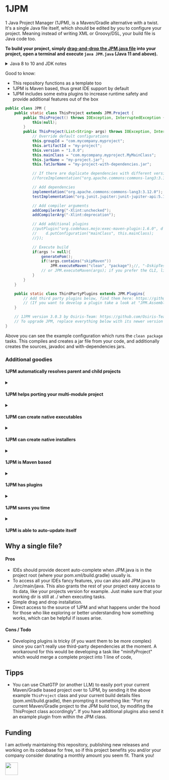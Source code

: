 # 1JPM
1 Java Project Manager (1JPM), is a Maven/Gradle alternative with a twist.
It's a single Java file itself, which should be edited by you to configure your project.
Meaning instead of writing XML or Groovy/DSL, your build file is Java code too.

**To build your project, simply [drag-and-drop the JPM.java file](https://github.com/Osiris-Team/1JPM/releases/) 
into your project, open a terminal and execute `java JPM.java` (Java 11 and above).**

<details>
<summary>Java 8 to 10 and JDK notes</summary>

- Execute:  `javac JPM.java && java -cp . JPM`
- Earlier Java versions are not supported
- Make sure you use a [globally installed JDK](https://adoptium.net/temurin/releases/?os=windows&package=jdk)
(not JRE) with JAVA_HOME set
</details>


Good to know:
- This repository functions as a template too
- 1JPM is Maven based, thus great IDE support by default
- 1JPM includes some extra plugins to increase runtime safety and provide additional features out of the box

```java
public class JPM {
    public static class ThisProject extends JPM.Project {
        public ThisProject() throws IOException, InterruptedException {
            this(null);
        }
        public ThisProject(List<String> args) throws IOException, InterruptedException {
            // Override default configurations
            this.groupId = "com.mycompany.myproject";
            this.artifactId = "my-project";
            this.version = "1.0.0";
            this.mainClass = "com.mycompany.myproject.MyMainClass";
            this.jarName = "my-project.jar";
            this.fatJarName = "my-project-with-dependencies.jar";

            // If there are duplicate dependencies with different versions force a specific version like so:
            //forceImplementation("org.apache.commons:commons-lang3:3.12.0");

            // Add dependencies
            implementation("org.apache.commons:commons-lang3:3.12.0");
            testImplementation("org.junit.jupiter:junit-jupiter-api:5.10.3");

            // Add compiler arguments
            addCompilerArg("-Xlint:unchecked");
            addCompilerArg("-Xlint:deprecation");

            // Add additional plugins
            //putPlugin("org.codehaus.mojo:exec-maven-plugin:1.6.0", d -> {
            //    d.putConfiguration("mainClass", this.mainClass);
            //});

            // Execute build
            if(args != null){
                generatePom();
                if(!args.contains("skipMaven"))
                    JPM.executeMaven("clean", "package");//, "-DskipTests"); 
                // or JPM.executeMaven(args); if you prefer the CLI, like "java JPM.java clean package"
            }
        }
    }

    public static class ThirdPartyPlugins extends JPM.Plugins{
        // Add third party plugins below, find them here: https://github.com/topics/1jpm-plugin?o=desc&s=updated
        // (If you want to develop a plugin take a look at "JPM.AssemblyPlugin" class further below to get started)
    }

    // 1JPM version 3.0.3 by Osiris-Team: https://github.com/Osiris-Team/1JPM
    // To upgrade JPM, replace everything below with its newer version
}
```

Above you can see the example configuration which runs the `clean package` tasks.
This compiles and creates a jar file from your code, and additionally creates the sources,
javadoc and with-dependencies jars.

### Additional goodies

#### 1JPM automatically resolves parent and child projects
<details>
<summary></summary>

See `project.isAutoParentsAndChildren`.
If true updates current pom, all parent and all child pom.xml
files with the respective parent details, adding seamless multi-module/project support.

This expects that the parent pom is always inside the parent directory,
otherwise a performant search is not possible since the entire disk would need to be checked.
</details>

#### 1JPM helps porting your multi-module project
<details>
<summary></summary>

Add JPM.java to your root project directory and add `JPM.portChildProjects();` before building.
This is going to download and copy the latest JPM.java file into all child projects it can find
in this directory, and also run it to generate an initial pom.xml for that child project.
The child projects name will be the same as its directory name.

A child project is detected
if a src/main/java folder structure exists, and the parent folder of src/ is then used as child project root.  
Note that a child project is expected to be directly inside a subdirectory of this project.

Now `project.isAutoParentsAndChildren` will work properly, since all needed pom.xml files should exist.

Do you also need something like global variables across those projects? 
Then the `String val = $("key");` function might be of help to you,
since it can easily retrieve values for props defined in the nearest JPM.properties file.

</details>

#### 1JPM can create native executables
<details>
<summary></summary>

GraalVM must be installed, then simply add `JPM.plugins.add(NativeImagePlugin.get);` before building.

The `NativeImagePlugin` in 1JPM is designed to integrate GraalVM's native image building capabilities into your Java project with minimal configuration. By default, it does the following:

1. **Image Generation**: It builds a native executable from your Java application using GraalVM. The generated executable is placed in the `target` directory.

2. **Default Configuration**:
    - **`imageName`**: Defaults to the project's `artifactId`.
    - **`mainClass`**: Automatically determined from the project’s main class configuration.
    - **`build-native` execution**: Compiles the project into a native image during the `package` phase.
    - **`test-native` execution**: Compiles and runs tests as native images during the `test` phase.

3. **Basic Options**: The plugin can be further configured with options like `verbose` output, additional `buildArgs`, or enabling debug information, but these are not set by default.

This setup allows you to seamlessly build native executables with GraalVM, leveraging its performance benefits and ahead-of-time (AOT) compilation, directly from your Maven build process.

For more details see [this GraalVM article](https://graalvm.github.io/native-build-tools/latest/maven-plugin.html).

</details>

#### 1JPM can create native installers
<details>
<summary></summary>

Simply add `JPM.plugins.add(PackagerPlugin.get);` before building.
With the default configuration, the `PackagerPlugin` in 1JPM:

- **Bundles a JRE** with the application package, ensuring the packaged application is self-contained and can run on any system without requiring an external JRE.
- **Uses the project's main class** as the entry point for the application, which is automatically set based on the project's configuration.
- **Generates a basic executable package** without additional platform-specific settings, tarballs, or zipballs.
- **Creates an installer** for the application by default for the current operating system.

This default setup is ideal for quickly packaging a Java application into a distributable format that includes everything needed to run the app.
For more details see [JavaPackager on GitHub](https://github.com/fvarrui/JavaPackager).

</details>

#### 1JPM is Maven based
<details>
<summary></summary>

Note that 1JPM is now using **Maven under the hood**, since the complexity as a fully independent build tool
(see version [1.0.3](https://github.com/Osiris-Team/1JPM/blob/1.0.3/src/main/java/JPM.java)) was too high for a single file. Besides, this gives us access to more features, a rich and mature plugin ecosystem, as well as **great IDE compatibility**. 1JPM will take care of generating the pom.xml, downloading the Maven-Wrapper, and then executing Maven as you can see above`.

</details>

#### 1JPM has plugins
<details>
<summary></summary>

A 1JPM plugin is basically a wrapper around a Maven plugin (its xml), providing easy access to its features, but can also be anything else to make building easier.
These third-party plugins can be added simply by appending their Java code inside the ThirdPartyPlugins class.
You can find a list here at [#1jpm-plugin](https://github.com/topics/1jpm-plugin?o=desc&s=updated).
(these must be written in Java 8 and not use external dependencies).
</details>


#### 1JPM saves you time
<details>
<summary></summary>

How many lines of relevant build code do we save compared to Maven?
- 1JPM: 128 lines (see [here](https://github.com/Osiris-Team/AutoPlug-Client/blob/bd580033dea4f0cb7399496e9a01bf8047fb5d88/src/main/java/JPM.java))
- Maven: 391 lines (see [here](https://github.com/Osiris-Team/AutoPlug-Client/blob/bd580033dea4f0cb7399496e9a01bf8047fb5d88/pom.xml))

Thus we write the same config with **263 lines less** code (which is a **3x** saving) when using 1JPM!
</details>

#### 1JPM is able to auto-update itself


## Why a single file?

#### Pros
- IDEs should provide decent auto-complete when JPM.java is in the project root (where your pom.xml/build.gradle)
usually is.
- To access all your IDEs fancy features, you can also add JPM.java to ./src/main/java.
This also grants the rest of your project easy access to its data, like your projects version for example.
Just make sure that your working dir is still at ./ when executing tasks.
- Simple drag and drop installation.
- Direct access to the source of 1JPM and what happens under the hood for those who like exploring or better
understanding how something works, which can be helpful if issues arise.

#### Cons / Todo
- Developing plugins is tricky (if you want them to be more complex) since you can't really use third-party dependencies at the moment.
A workaround for this would be developing a task like "minifyProject" which would merge a complete project into 1 line of code,

## Tipps
- You can use ChatGTP (or another LLM) to easily port your current Maven/Gradle based project over to 1JPM,
by sending it the above example `ThisProject` class and your current build details files (pom.xml/build.gradle),
then prompting it something like: "Port my current Maven/Gradle project to the JPM build tool, by modifing the ThisProject class accordingly".
If you have additional plugins also send it an example plugin from within the JPM class.

## Funding
I am actively maintaining this repository, publishing new releases and working 
on its codebase for free, so if this project benefits you and/or your company consider 
donating a monthly amount you seem fit. Thank you!

<a href="https://www.paypal.com/donate?hosted_button_id=JNXQCWF2TF9W4"><img src="https://github.com/andreostrovsky/donate-with-paypal/raw/master/blue.svg" height="40"></a>
